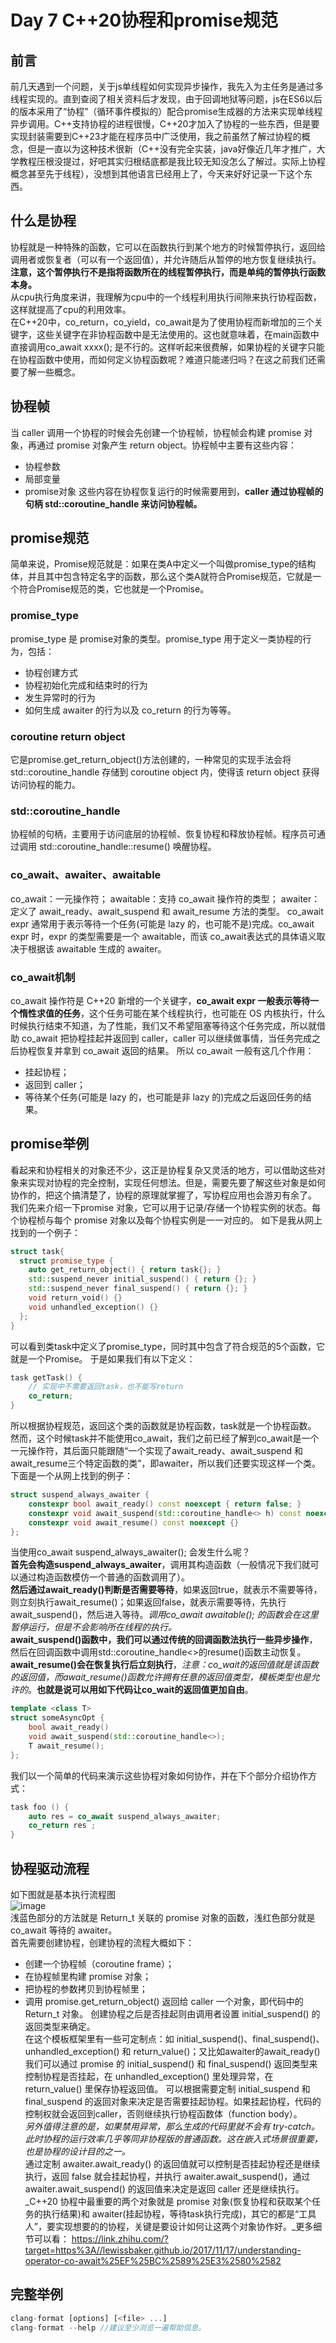 # Day 7 C++20协程和promise规范
## **前言**
前几天遇到一个问题，关于js单线程如何实现异步操作，我先入为主任务是通过多线程实现的。直到查阅了相关资料后才发现，由于回调地狱等问题，js在ES6以后的版本采用了“协程”（循环事件模拟的）配合promise生成器的方法来实现单线程异步调用。C++支持协程的进程很慢，C++20才加入了协程的一些东西，但是要实现封装需要到C++23才能在程序员中广泛使用，我之前虽然了解过协程的概念，但是一直以为这种技术很新（C++没有完全实装，java好像近几年才推广，大学教程压根没提过，好吧其实归根结底都是我比较无知没怎么了解过。实际上协程概念甚至先于线程），没想到其他语言已经用上了，今天来好好记录一下这个东西。
## **什么是协程**
协程就是一种特殊的函数，它可以在函数执行到某个地方的时候暂停执行，返回给调用者或恢复者（可以有一个返回值），并允许随后从暂停的地方恢复继续执行。**注意，这个暂停执行不是指将函数所在的线程暂停执行，而是单纯的暂停执行函数本身。**<br>
从cpu执行角度来讲，我理解为cpu中的一个线程利用执行间隙来执行协程函数，这样就提高了cpu的利用效率。<br>
在C++20中，co_return，co_yield，co_await是为了使用协程而新增加的三个关键字，这些关键字在非协程函数中是无法使用的。这也就意味着，在main函数中直接调用co_await xxxx(); 是不行的。这样听起来很费解，如果协程的关键字只能在协程函数中使用，而如何定义协程函数呢？难道只能递归吗？在这之前我们还需要了解一些概念。
## **协程帧**
当 caller 调用一个协程的时候会先创建一个协程帧，协程帧会构建 promise 对象，再通过 promise 对象产生 return object。协程帧中主要有这些内容：
- 协程参数
- 局部变量
- promise对象
这些内容在协程恢复运行的时候需要用到，**caller 通过协程帧的句柄 std::coroutine_handle 来访问协程帧。**
## **promise规范**
简单来说，Promise规范就是：如果在类A中定义一个叫做promise_type的结构体，并且其中包含特定名字的函数，那么这个类A就符合Promise规范，它就是一个符合Promise规范的类，它也就是一个Promise。
### promise_type
promise_type 是 promise对象的类型。promise_type 用于定义一类协程的行为，包括：
- 协程创建方式
- 协程初始化完成和结束时的行为
- 发生异常时的行为
- 如何生成 awaiter 的行为以及 co_return 的行为等等。
### coroutine return object
它是promise.get_return_object()方法创建的，一种常见的实现手法会将 std::coroutine_handle 存储到 coroutine object 内，使得该 return object 获得访问协程的能力。
### std::coroutine_handle
协程帧的句柄，主要用于访问底层的协程帧、恢复协程和释放协程帧。程序员可通过调用 std::coroutine_handle::resume() 唤醒协程。
### co_await、awaiter、awaitable
co_await：一元操作符；
awaitable：支持 co_await 操作符的类型；
awaiter：定义了 await_ready、await_suspend 和 await_resume 方法的类型。
co_await expr 通常用于表示等待一个任务(可能是 lazy 的，也可能不是)完成。co_await expr 时，expr 的类型需要是一个 awaitable，而该 co_await表达式的具体语义取决于根据该 awaitable 生成的 awaiter。
### co_await机制
co_await 操作符是 C++20 新增的一个关键字，**co_await expr 一般表示等待一个惰性求值的任务**，这个任务可能在某个线程执行，也可能在 OS 内核执行，什么时候执行结束不知道，为了性能，我们又不希望阻塞等待这个任务完成，所以就借助 co_await 把协程挂起并返回到 caller，caller 可以继续做事情，当任务完成之后协程恢复并拿到 co_await 返回的结果。
所以 co_await 一般有这几个作用：
- 挂起协程；
- 返回到 caller；
- 等待某个任务(可能是 lazy 的，也可能是非 lazy 的)完成之后返回任务的结果。

## **promise举例**
看起来和协程相关的对象还不少，这正是协程复杂又灵活的地方，可以借助这些对象来实现对协程的完全控制，实现任何想法。但是，需要先要了解这些对象是如何协作的，把这个搞清楚了，协程的原理就掌握了，写协程应用也会游刃有余了。
我们先来介绍一下promise 对象，它可以用于记录/存储一个协程实例的状态。每个协程桢与每个 promise 对象以及每个协程实例是一一对应的。
如下是我从网上找到的一个例子：<br>
```C++
struct task{
  struct promise_type {
    auto get_return_object() { return task{}; }
    std::suspend_never initial_suspend() { return {}; }
    std::suspend_never final_suspend() { return {}; }
    void return_void() {}
    void unhandled_exception() {}
  };
}
```
可以看到类task中定义了promise_type，同时其中包含了符合规范的5个函数，它就是一个Promise。
于是如果我们有以下定义：
```C++
task getTask() {
	// 实现中不需要返回task，也不能写return
	co_return;
}
```
所以根据协程规范，返回这个类的函数就是协程函数，task就是一个协程函数。
然而，这个时候task并不能使用co_await，我们之前已经了解到co_await是一个一元操作符，其后面只能跟随“一个实现了await_ready、await_suspend 和 await_resume三个特定函数的类”，即awaiter，所以我们还要实现这样一个类。下面是一个从网上找到的例子：
```C++
struct suspend_always_awaiter {
	constexpr bool await_ready() const noexcept { return false; }
	constexpr void await_suspend(std::coroutine_handle<> h) const noexcept {}
	constexpr void await_resume() const noexcept {}
};
```
当使用co_await suspend_always_awaiter(); 会发生什么呢？<br>
**首先会构造suspend_always_awaiter**，调用其构造函数（一般情况下我们就可以通过构造函数模仿一个普通的函数调用了）。<br>
**然后通过await_ready()判断是否需要等待**，如果返回true，就表示不需要等待，则立刻执行await_resume()；如果返回false，就表示需要等待，先执行await_suspend()，然后进入等待。_调用co_await awaitable(); 的函数会在这里暂停运行，但是不会影响所在线程的执行。_<br>
**await_suspend()函数中，我们可以通过传统的回调函数法执行一些异步操作**，然后在回调函数中调用std::coroutine_handle<>的resume()函数主动恢复。<br>
**await_resume()会在恢复执行后立刻执行**，_注意：co_wait的返回值就是该函数的返回值，而await_resume()函数允许拥有任意的返回值类型，模板类型也是允许的_。**也就是说可以用如下代码让co_wait的返回值更加自由**。<br>
```C++
template <class T>
struct someAsyncOpt {
	bool await_ready()
	void await_suspend(std::coroutine_handle<>);
	T await_resume();
};
```
我们以一个简单的代码来演示这些协程对象如何协作，并在下个部分介绍协作方式：
```C++
task foo () { 
    auto res = co_await suspend_always_awaiter; 
    co_return res ; 
}
```
## **协程驱动流程**
如下图就是基本执行流程图<br>
![image](https://user-images.githubusercontent.com/51207072/219366237-92d0c0a1-73d7-4a49-aee5-b99f2e62823e.png)<br>
浅蓝色部分的方法就是 Return_t 关联的 promise 对象的函数，浅红色部分就是 co_await 等待的 awaiter。<br>
首先需要创建协程，创建协程的流程大概如下：<br>
- 创建一个协程帧（coroutine frame）；
- 在协程帧里构建 promise 对象；
- 把协程的参数拷贝到协程帧里；
- 调用 promise.get_return_object() 返回给 caller 一个对象，即代码中的 Return_t 对象。
创建协程之后是否挂起则由调用者设置 initial_suspend() 的返回类型来确定。<br>
在这个模板框架里有一些可定制点：如 initial_suspend()、final_suspend()、unhandled_exception() 和 return_value()；又比如awaiter的await_ready()
我们可以通过 promise 的 initial_suspend() 和 final_suspend() 返回类型来控制协程是否挂起，在 unhandled_exception() 里处理异常，在 return_value() 里保存协程返回值。
可以根据需要定制 initial_suspend 和 final_suspend 的返回对象来决定是否需要挂起协程。如果挂起协程，代码的控制权就会返回到caller，否则继续执行协程函数体（function body）。<br>
_另外值得注意的是，如果禁用异常，那么生成的代码里就不会有 try-catch。此时协程的运行效率几乎等同非协程版的普通函数。这在嵌入式场景很重要，也是协程的设计目的之一。_<br>
通过定制 awaiter.await_ready() 的返回值就可以控制是否挂起协程还是继续执行，返回 false 就会挂起协程，并执行 awaiter.await_suspend()，通过 awaiter.await_suspend() 的返回值来决定是返回 caller 还是继续执行。<br>
_C++20 协程中最重要的两个对象就是 promise 对象(恢复协程和获取某个任务的执行结果)和 awaiter(挂起协程，等待task执行完成)，其它的都是“工具人”，要实现想要的的协程，关键是要设计如何让这两个对象协作好。_更多细节可以看：
https://link.zhihu.com/?target=https%3A//lewissbaker.github.io/2017/11/17/understanding-operator-co-await%25EF%25BC%2589%25E3%2580%2582


## **完整举例**
```javascript
clang-format [options] [<file> ...]
clang-format --help //建议至少浏览一遍帮助信息。
```
